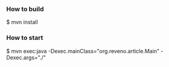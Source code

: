 ### How to build

$ mvn install

### How to start

$ mvn exec:java -Dexec.mainClass="org.reveno.article.Main" -Dexec.args="./"
